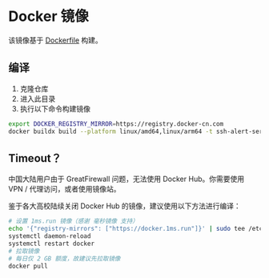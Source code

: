 # Docker 镜像

该镜像基于 [Dockerfile](https://github.com/docker-library/python/blob/master/3.6/alpine/Dockerfile) 构建。

## 编译

1. 克隆仓库
2. 进入此目录
3. 执行以下命令构建镜像
```bash
export DOCKER_REGISTRY_MIRROR=https://registry.docker-cn.com
docker buildx build --platform linux/amd64,linux/arm64 -t ssh-alert-server:latest --push .
```

## Timeout？

中国大陆用户由于 GreatFirewall 问题，无法使用 Docker Hub。你需要使用 VPN / 代理访问，或者使用镜像站。

鉴于各大高校陆续关闭 Docker Hub 的镜像，建议使用以下方法进行编译：

```bash
# 设置 1ms.run 镜像（感谢 毫秒镜像 支持）
echo '{"registry-mirrors": ["https://docker.1ms.run"]}' | sudo tee /etc/docker/daemon.json > /dev/null
systemctl daemon-reload
systemctl restart docker
# 拉取镜像
# 每日仅 2 GB 额度，故建议先拉取镜像
docker pull 
```